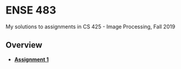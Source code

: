 # ENSE 483

My solutions to assignments in CS 425 - Image Processing, Fall 2019

## Overview

- [**Assignment 1**](./assignment1)
